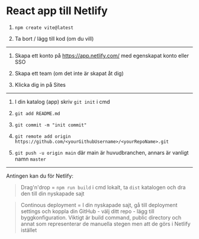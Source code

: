 # React app till Netlify

1. `npm create vite@latest`

2. Ta bort / lägg till kod (om du vill)

---------------------------------------

1. Skapa ett konto på https://app.netlify.com/ med egenskapat konto eller SSO

2. Skapa ett team (om det inte är skapat åt dig)

3. Klicka dig in på Sites

---------------------------------------

1. I din katalog (app) skriv `git init` i cmd

2. `git add README.md`

3. `git commit -m "init commit"`

4. `git remote add origin https://github.com/<yourGithubUsername>/<yourRepoName>.git`

5. `git push -u origin main` där main är huvudbranchen, annars är vanligt namn `master`

-----------------------------------------

Antingen kan du för Netlify:

> Drag'n'drop = `npm run build` i cmd lokalt, ta `dist` katalogen och dra den till din nyskapade sajt

> Continous deployment = I din nyskapade sajt, gå till deployment settings och koppla din GitHub - välj ditt repo - lägg till byggkonfiguration. Viktigt är build command, public directory och annat som representerar de manuella stegen men att de görs i Netlify istället
